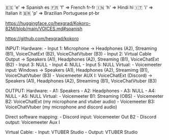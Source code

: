 🇪🇸 'e' => Spanish es
🇫🇷 'f' => French fr-fr
🇮🇳 'h' => Hindi hi
🇮🇹 'i' => Italian it
🇧🇷 'p' => Brazilian Portuguese pt-br

https://huggingface.co/hexgrad/Kokoro-82M/blob/main/VOICES.md#spanish

https://github.com/hexgrad/kokoro




INPUT:
	Hardware:
		- Input 1: Microphone -> Headphones (A2), Streaming (B1), VoiceChatExt (B2), VoiceChatVtuber (B3)
		- Input 2: Virtual Cable Output -> Speakers (A1), Headphones (A2), Streaming (B1), VoiceChatExt (B2)
		- Input 3: NULL
		- Input 4: NULL
		- Input 5: NULL
	Virtual:
		- Voicemeeter input: Windows -> Speakers (A1), Headphones (A2), Streamimg (B1), VoiceChatVtuber (B3)
		- Voicemeeter AUX I: VoiceChatExt (Discord) -> Speakers (A1), Headphones (A2), Streamimg (B1), VoiceChatVtuber (B3)

OUTPUT:
	Hardware:
		- A1: Speakers
		- A2: Headphones
		- A3: NULL
		- A4: NULL
		- A5: NULL
	Virtual:
		- Voicemeeter B1: Streaming (OBS)
		- Voicemeeter B2: VoiceChatExt (my microphone and vtuber audio)
		- Voicemeeter B3: VoiceChatVtuber (my microphone and discord audio)
		

	
Direct software mapping:
	- Discord input: Voicemeeter Out B2
	- Discord output: Voicemeeter Aux I

Virtual Cable:
	- Input: VTUBER Studio
	- Output: VTUBER Studio